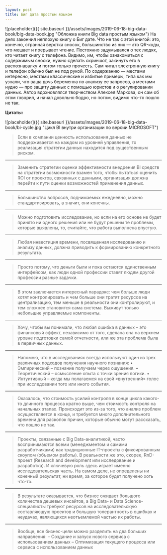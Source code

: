 ```yaml
---
layout: post
title: Биг дата простым языком
---
```


![placeholder]({{ site.baseurl }}/assets/images/2019-06-18-big-data-book/big-data-book.jpg "Обложка книги Big data простым языком")
На днях закончил неплохую книгу о Биг дате. Что не так с этой книгой: это, конечно, странная верстка сносок, большинство из них — это QR-коды, что мешает и прерывает чтение. Постоянно задумывался о тех людях, кто читает книгу с телефона. Видимо, им, чтобы ознакомиться с содержимым сноски, нужно сделать скриншот, закинуть его в распознавалку и потом только прочесть. Сам читал электронную книгу и телефон обычно был не под рукой. По содержанию — местами интересно, местами классические и избитые примеры, типа как мы узнали, что ваша дочь беременна по анализу ее запросов, а местами нудно — про защиту данных с помощью юристов и о регулировании данных. Автор вдохновлялся творчеством Алексея Маркова, он сам об этом говорил, и начал довольно бодро, но потом, видимо что-то пошло не так.


**Цитаты:**

![placeholder]({{ site.baseurl }}/assets/images/2019-06-18-big-data-book/bi-cycle.jpg "Цикл BI внутри организации по версии MICROSOFT")

> Если в компании ценность использования данных не поддерживается на каждом из уровней управления, то реализация стратегии данных находится под существенным риском.

***

> Заменить стратегии оценки эффективности внедрения BI средств на стратегии возможности взамен того, чтобы пытаться оценить ROI от проектов, связанных с данными, организация должна перейти к пути 
> оценки возможностей применения данных.

***

> Большинство вопросов, поднимаемых ежедневно, можно стандартизировать, а значит, они конечны.

***

> Можно подготовить исследование, но если на его основе не будет принято ни одного решения или не будут решены те проблемы, которые выявлены, то, считайте, что работа выполнена впустую.

***

> Любая инвестиция времени, посвященная исследованию и анализу данных, должна приводить к формированию конкретного результата.

***

> Просто потому, что деньги были и пока остаются единственным интерфейсом, как люди одной профессии ставят людям другой профессии разные задачки.

***

> В этом заключается интересный парадокс: чем больше люди хотят контролировать и чем больше они тратят ресурсов на централизацию, тем меньше в реальности они контролируют, и тем сложнее становится
> сама система. Выживут только небольшие управляемые компоненты.

***

> Хочу, чтобы вы понимали, что любая ошибка в данных – это финансовый эффект, независимо от того, сделана она на верхнем уровне подготовки самой отчетности, или же эта проблема была в первичных 
> данных.

***

> Напомню, что в исследованиях всегда используют один из трех различных подходов получения научного познания: 
> • Эмпирический – познание получаем через ощущения.
> • Теоретический – осмысление опыта с точки зрения логики.
> • Интуитивный – когда мы полагаемся на свой «внутренний» голос при исследовании того или иного события.

***

> Оказалось, что стоимость усилий контроля в конце цикла какого-то длинного процесса кратно выше, чем стоимость контроля на начальных этапах. Происходит это из-за того, что анализ проблем 
> осуществляется в конце, и требуется много дополнительного времени для раскопок причин, которые обычно могут рассказать, что пошло не так.

***

> Проекты, связанные с Big Data-аналитикой, часто воспринимаются всеми (менеджментом и самими разработчиками) как традиционные IT-проекты с фиксированным скоупом (объемом работы). В реальности же 
> это, скорее, RnD-проект (Research and development или исследование и разработка). И ключевую роль здесь играет именно исследовательская часть. На самом деле, не определены ни конечный
> результат, ни время, за которое будет получено хоть что-то.


***

> В результате оказывается, что бизнес ожидает большого количества дешевых инсайтов, а Big Data- и Data Science-специалисты требуют ресурсов на исследовательскую составляющую проектов и большую 
> толерантность в ошибках и неудачах, являющихся неотъемлемой частью их работы.

***

> Вообще, все бизнес-цели можно разделить на два больших направления:
> – Создание и запуск нового сервиса с использованием данных
> – Оптимизация текущего процесса или сервиса с использованием данных